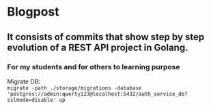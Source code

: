# Blogpost
## It consists of commits that show step by step evolution of a REST API project in Golang.
### For my students and for others to learning purpose

Migrate DB:
<br>
```migrate -path ./storage/migrations -database 'postgres://admin:qwerty123@localhost:5432/auth_service_db?sslmode=disable' up```